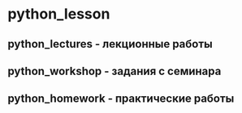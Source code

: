 # python_lesson

## python_lectures - лекционные работы

## python_workshop - задания с семинара

## python_homework - практические работы

